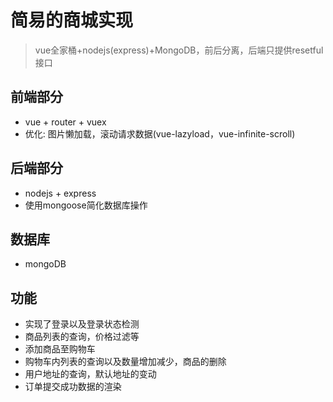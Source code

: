# 简易的商城实现 #
>vue全家桶+nodejs(express)+MongoDB，前后分离，后端只提供resetful接口

## 前端部分 ##
- vue + router + vuex
- 优化: 图片懒加载，滚动请求数据(vue-lazyload，vue-infinite-scroll)

## 后端部分 ##
- nodejs + express
- 使用mongoose简化数据库操作

## 数据库 ##
- mongoDB

## 功能 ##

- 实现了登录以及登录状态检测
- 商品列表的查询，价格过滤等
- 添加商品至购物车
- 购物车内列表的查询以及数量增加减少，商品的删除
- 用户地址的查询，默认地址的变动
- 订单提交成功数据的渲染


